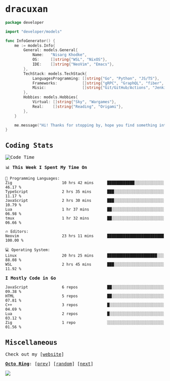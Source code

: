 <!-- Banner -->
<!--
<img src="https://i.imgur.com/mz4ym1F.png" style="max-height:550px"/>
-->


<samp>
	
<!-- Coded Intro -->
	
# dracuxan

```go
package developer

import "developer/models"

func InfoGenerator() {
	me := models.Info{
		General: models.General{
			Name:   "Nisarg Khodke",
			OS:     []string{"WSL", "NixOS"},
			IDE:    []string{"NeoVim", "Emacs"},
		},
		TechStack: models.TechStack{
			LanguagesProgramming: []string{"Go", "Python", "JS/TS"},
			Frameworks: 	      []string{"gRPC", "GraphQL", "fiber", "flask", "React.js", "Next.js"},
			Misic:                []string{"Git/GitHub/Actions", "Jenkins", "Docker"},
		},
		Hobbies: models.Hobbies{
			Virtual: []string{"Sky", "Wargames"},
			Real:    []string{"Reading", "Origami"},
		},		
	}

	me.message("Hi! Thanks for stopping by, hope you find something interesting!") 
}
```

## Coding Stats


<!--START_SECTION:waka-->
![Code Time](http://img.shields.io/badge/Code%20Time-243%20hrs%2035%20mins-blue)

📊 **This Week I Spent My Time On** 

```text
💬 Programming Languages: 
Zig                      10 hrs 42 mins      ████████████░░░░░░░░░░░░░   46.17 % 
TypeScript               2 hrs 35 mins       ███░░░░░░░░░░░░░░░░░░░░░░   11.17 % 
JavaScript               2 hrs 30 mins       ███░░░░░░░░░░░░░░░░░░░░░░   10.79 % 
Lua                      1 hr 37 mins        ██░░░░░░░░░░░░░░░░░░░░░░░   06.98 % 
tmux                     1 hr 32 mins        ██░░░░░░░░░░░░░░░░░░░░░░░   06.66 % 

🔥 Editors: 
Neovim                   23 hrs 11 mins      █████████████████████████   100.00 % 

💻 Operating System: 
Linux                    20 hrs 25 mins      ██████████████████████░░░   88.08 % 
WSL                      2 hrs 45 mins       ███░░░░░░░░░░░░░░░░░░░░░░   11.92 % 
```

**I Mostly Code in Go** 

```text
JavaScript               6 repos             ██░░░░░░░░░░░░░░░░░░░░░░░   09.38 % 
HTML                     5 repos             ██░░░░░░░░░░░░░░░░░░░░░░░   07.81 % 
C++                      3 repos             █░░░░░░░░░░░░░░░░░░░░░░░░   04.69 % 
Lua                      2 repos             █░░░░░░░░░░░░░░░░░░░░░░░░   03.12 % 
Zig                      1 repo              ░░░░░░░░░░░░░░░░░░░░░░░░░   01.56 % 
```




<!--END_SECTION:waka-->

## Miscellaneous

Check out my [[website](https://bynisarg.in/)]

[**Octo Ring**](https://octo-ring.com/):
[[prev](https://octo-ring.com/p/dracuxan/prev)]  [[random](https://octo-ring.com/p/dracuxan/random)]  [[next](https://octo-ring.com/p/dracuxan/next)]

![](https://komarev.com/ghpvc/?username=dracuxan&style=flat-square)

</samp>
